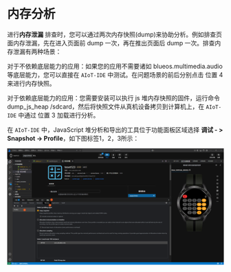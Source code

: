<!-- 源地址: https://iot.mi.com/vela/quickapp/zh/tools/debug/memory.html -->

# 内存分析

进行**内存泄漏** 排查时，您可以通过两次内存快照(dump)来协助分析。例如排查页面内存泄漏，先在进入页面前 dump 一次，再在推出页面后 dump 一次。排查内存泄漏有两种场景：

对于不依赖底层能力的应用：如果您的应用不需要诸如 blueos.multimedia.audio 等底层能力，您可以直接在 `AIoT-IDE` 中测试。在问题场景的前后分别点击 位置 4 来进行内存快照。

对于依赖底层能力的应用：您需要安装可以执行 js 堆内存快照的固件，运行命令 dump_js_heap /sdcard，然后将快照文件从真机设备拷贝到计算机上，在 `AIoT-IDE` 中通过 位置 3 加载进行分析。

在 `AIoT-IDE` 中，JavaScript 堆分析和导出的工具位于功能面板区域选择 **调试 - > Snapshot -> Profile**，如下图标签1，2，3所示：

![alt text](../../images/ide-debug-9.png)
